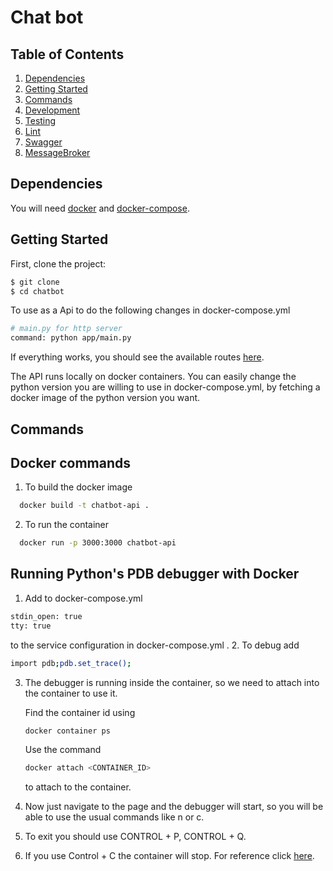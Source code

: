 # Chat bot

## Table of Contents

1. [Dependencies](#dependencies)
2. [Getting Started](#getting-started)
3. [Commands](#commands)
4. [Development](#development)
5. [Testing](#testing)
6. [Lint](#lint)
7. [Swagger](#swagger)
8. [MessageBroker](#MessageBroker)

## Dependencies

You will need [docker](https://docs.docker.com/engine/installation/) and [docker-compose](https://docs.docker.com/compose/install/).

## Getting Started

First, clone the project:

```bash
$ git clone  
$ cd chatbot
```


To use as a Api to do the following changes in docker-compose.yml 

```bash
# main.py for http server 
command: python app/main.py
```


If everything works, you should see the available routes [here](http://127.0.0.1:3000/spec).

The API runs locally on docker containers. You can easily change the python version you are willing to use in docker-compose.yml, by fetching a docker image of the python version you want.

## Commands

## Docker commands 
1. To build the docker image
```bash
  docker build -t chatbot-api .
```
2. To run the container 
```bash
  docker run -p 3000:3000 chatbot-api
```

## Running Python's PDB debugger with Docker
1. Add to docker-compose.yml
  ```bash
  stdin_open: true  
  tty: true 
  ```
  to the service configuration in docker-compose.yml . 
2. To debug add
   ```bash
   import pdb;pdb.set_trace();
   ```
3. The debugger is running inside the container, so we need to attach into the container to use it.

    Find the container id using 
    ```bash 
    docker container ps
    ``` 
    Use the command 
    ```bash
    docker attach <CONTAINER_ID> 
    ```
    to attach to the container.

4. Now just navigate to the page and the debugger will start, so you will be able to use the usual commands like n or c.
5. To exit you should use CONTROL + P, CONTROL + Q.
6. If you use Control + C the container will stop.
For reference click [here](https://blog.lucasferreira.org/howto/2017/06/03/running-pdb-with-docker-and-gunicorn.html/).
```
